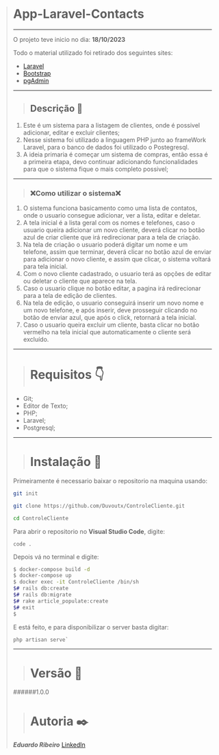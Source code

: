 ># App-Laravel-Contacts
>---
>O projeto teve inicio no dia: **18/10/2023**
>
>Todo o material utilizado foi retirado dos seguintes sites:
>* [Laravel](https://laravel.com/docs/10.x)
>* [Bootstrap](https://getbootstrap.com/)
>* [pgAdmin](https://www.pgadmin.org/)
>---
>>## Descrição :page_facing_up:
>
> 1. Este é um sistema para a listagem de clientes, onde é possivel adicionar, editar e excluir clientes;
> 2. Nesse sistema foi utilizado a linguagem PHP junto ao frameWork Laravel, para o banco de dados foi utilizado o Postegresql.
> 3. A ideia primaria é começar um sistema de compras, então essa é a primeira etapa, devo continuar adicionando funcionalidades para que o sistema fique o mais completo possivel;
>----
>>  ### :x:Como utilizar o sistema:x: 
>
> 1. O sistema funciona basicamento como uma lista de contatos, onde o usuario consegue adicionar, ver a lista, editar e deletar.
> 2. A tela inicial é a lista geral com os nomes e telefones, caso o usuario queira adicionar um novo cliente, deverá clicar no botão azul de criar cliente que irá redirecionar para a tela de criação.
> 3. Na tela de criação o usuario poderá digitar um nome e um telefone, assim que terminar, deverá clicar no botão azul de enviar para adicionar o novo cliente, e assim que clicar, o sistema voltará para tela inicial.
> 4. Com o novo cliente cadastrado, o usuario terá as opções de editar ou deletar o cliente que aparece na tela.
> 5. Caso o usuario clique no botão editar, a pagina irá redirecionar para a tela de edição de clientes.
> 6. Na tela de edição, o usuario conseguirá inserir um novo nome e um novo telefone, e após inserir, deve prosseguir clicando no botão de enviar azul, que após o click, retornará a tela inicial.
> 7. Caso o usuario queira excluir um cliente, basta clicar no botão vermelho na tela inicial que automaticamente o cliente será excluído.
>---
>># Requisitos :point_down:
>- Git;
>- Editor de Texto;
>- PHP;
>- Laravel;
>- Postgresql;
>----
>># Instalação :hammer:
>Primeiramente é necessario baixar o repositorio na maquina usando:
>```bash
>git init
>
>git clone https://github.com/Duvoutx/ControleCliente.git
>
>cd ControleCliente
>
>```
>Para abrir o repositorio no __Visual Studio Code__, digite:
>
>`code .`
>
>Depois vá no terminal e digite:
>```bash
>$ docker-compose build -d
>$ docker-compose up
>$ docker exec -it ControleCliente /bin/sh
>$# rails db:create
>$# rails db:migrate
>$# rake article_populate:create
>$# exit
>$
>```
>
>E está feito, e para disponibilizar  o server basta digitar:
>
>```
>php artisan serve`
>```
>---
>># Versão :pencil:
>######1.0.0
>># Autoria  :black_nib:
>___Eduardo Ribeiro___  [LinkedIn](www.linkedin.com/in/eduardo-ribeiro-santana-9271a4214)
>